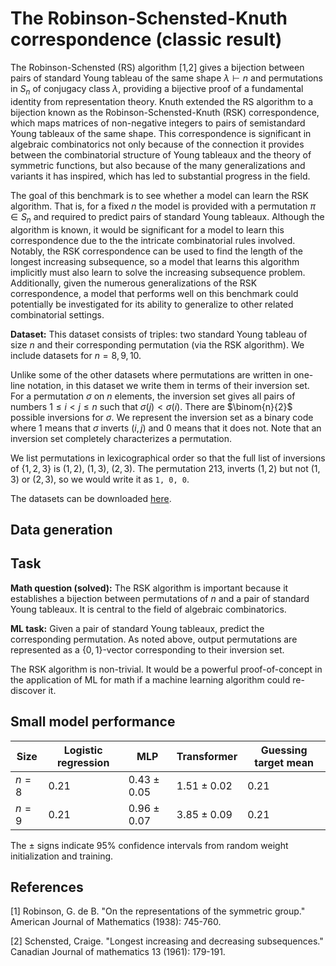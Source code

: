 # The Robinson-Schensted-Knuth correspondence (classic result)

The Robinson-Schensted (RS) algorithm \[1,2\] gives a bijection between pairs of standard Young tableau of the same shape $\lambda \vdash n$ and permutations in $S_n$ of conjugacy class $\lambda$, providing a bijective proof of a fundamental identity from representation theory. Knuth extended the RS algorithm to a bijection known as the Robinson-Schensted-Knuth (RSK) correspondence, which maps matrices of non-negative integers to pairs of semistandard Young tableaux of the same shape. This correspondence is significant in algebraic combinatorics not only because of the connection it provides between the combinatorial structure of Young tableaux and the theory of symmetric functions, but also because of the many generalizations and variants it has inspired, which has led to substantial progress in the field.

The goal of this benchmark is to see whether a model can learn the RSK algorithm. That is, for a fixed $n$ the model is provided with a permutation $\pi \in S_n$ and required to predict pairs of standard Young tableaux. Although the algorithm is known, it would be significant for a model to learn this correspondence due to the the intricate combinatorial rules involved. Notably, the RSK correspondence can be used to find the length of the longest increasing subsequence, so a model that learns this algorithm implicitly must also learn to solve the increasing subsequence problem. Additionally, given the numerous generalizations of the RSK correspondence, a model that performs well on this benchmark could potentially be investigated for its ability to generalize to other related combinatorial settings. 

**Dataset:** This dataset consists of triples: two standard Young tableau of size $n$ and their corresponding permutation (via the RSK algorithm). We include datasets for $n = 8,9,10$. 

Unlike some of the other datasets where permutations are written in one-line notation, in this dataset we write them in terms of their inversion set. For a permutation $\sigma$ on $n$ elements, the inversion set gives all pairs of numbers $1 \leq i < j \leq n$ such that $\sigma(j) < \sigma(i)$. There are $\binom{n}{2}$ possible inversions for $\sigma$. We represent the inversion set as a binary code where $1$ means that $\sigma$ inverts $(i, j)$ and $0$ means that it does not. Note that an inversion set completely characterizes a permutation.

We list permutations in lexicographical order so that the full list of inversions of $\{1, 2, 3\}$ is $(1,2)$, $(1,3)$, $(2,3)$.
The permutation $213$, inverts $(1, 2)$ but not $(1, 3)$ or $(2, 3)$, so we would write it as ``1, 0, 0``.

The datasets can be downloaded [here](https://drive.google.com/file/d/1CfuxD_XgTefbEduxJnXgXoUOt-GY-smq/view?usp=sharing). 

## Data generation

## Task

**Math question (solved):** The RSK algorithm is important because it establishes a bijection between permutations of $n$ and a pair of standard Young tableaux. It is central to the field of algebraic combinatorics.

**ML task:** Given a pair of standard Young tableaux, predict the corresponding permutation. As noted above, output permutations are represented as a $\{0,1\}$-vector corresponding to their inversion set.

The RSK algorithm is non-trivial. It would be a powerful proof-of-concept in the application of ML for math if a machine learning algorithm could re-discover it.

## Small model performance

| Size | Logistic regression | MLP | Transformer | Guessing target mean | 
|----------|----------|-----------|------------|------------|
| $n= 8$ | $0.21$ | $0.43 \pm 0.05$ | $1.51 \pm 0.02$| $0.21$ |
| $n= 9$ | $0.21$ | $0.96 \pm 0.07$ | $3.85 \pm 0.09$| $0.21$ |

The $\pm$ signs indicate 95% confidence intervals from random weight initialization and training.

## References

\[1\] Robinson, G. de B. "On the representations of the symmetric group." American Journal of Mathematics (1938): 745-760.

\[2\] Schensted, Craige. "Longest increasing and decreasing subsequences." Canadian Journal of mathematics 13 (1961): 179-191.
